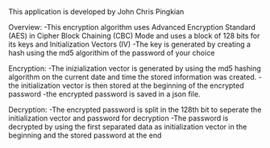 This application is developed by John Chris Pingkian

Overview:
-This encryption algorithm uses Advanced Encryption Standard (AES) in Cipher Block Chaining (CBC) Mode and uses a block of 128 bits for its keys and Initialization Vectors (IV)
-The key is generated by creating a hash using the md5 algorithim of the password of your choice

Encryption:
-The inizialization vector is generated by using the md5 hashing algorithm on the current date and time the stored information was created.
-the initialization vector is then stored at the beginning of the encrypted password
-the encrypted password is saved in a json file.

Decryption:
-The encrypted password is split in the 128th bit to seperate the initialization vector and password for decryption
-The password is decrypted by using the first separated data as initialization vector in the beginning and the stored password at the end